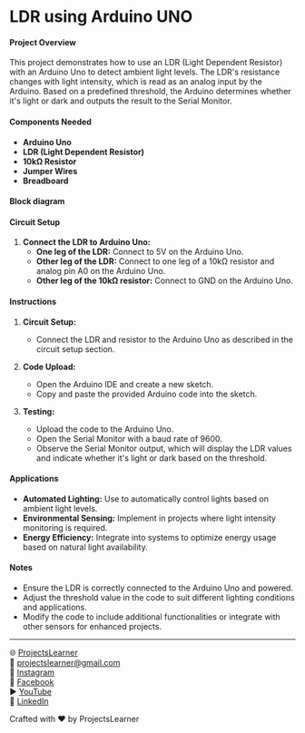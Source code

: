# LDR using Arduino UNO 

#### Project Overview

This project demonstrates how to use an LDR (Light Dependent Resistor) with an Arduino Uno to detect ambient light levels. The LDR's resistance changes with light intensity, which is read as an analog input by the Arduino. Based on a predefined threshold, the Arduino determines whether it's light or dark and outputs the result to the Serial Monitor.

#### Components Needed

- **Arduino Uno**
- **LDR (Light Dependent Resistor)**
- **10kΩ Resistor**
- **Jumper Wires**
- **Breadboard**

#### Block diagram


#### Circuit Setup

1. **Connect the LDR to Arduino Uno:**
   - **One leg of the LDR:** Connect to 5V on the Arduino Uno.
   - **Other leg of the LDR:** Connect to one leg of a 10kΩ resistor and analog pin A0 on the Arduino Uno.
   - **Other leg of the 10kΩ resistor:** Connect to GND on the Arduino Uno.

#### Instructions

1. **Circuit Setup:**
   - Connect the LDR and resistor to the Arduino Uno as described in the circuit setup section.

2. **Code Upload:**
   - Open the Arduino IDE and create a new sketch.
   - Copy and paste the provided Arduino code into the sketch.

3. **Testing:**
   - Upload the code to the Arduino Uno.
   - Open the Serial Monitor with a baud rate of 9600.
   - Observe the Serial Monitor output, which will display the LDR values and indicate whether it's light or dark based on the threshold.

#### Applications

- **Automated Lighting:** Use to automatically control lights based on ambient light levels.
- **Environmental Sensing:** Implement in projects where light intensity monitoring is required.
- **Energy Efficiency:** Integrate into systems to optimize energy usage based on natural light availability.

#### Notes

- Ensure the LDR is correctly connected to the Arduino Uno and powered.
- Adjust the threshold value in the code to suit different lighting conditions and applications.
- Modify the code to include additional functionalities or integrate with other sensors for enhanced projects.

---

🌐 [ProjectsLearner](https://projectslearner.com/learn/arduino-uno-ldr-photo-resistor-module)  
📧 [projectslearner@gmail.com](mailto:projectslearner@gmail.com)  
📸 [Instagram](https://www.instagram.com/projectslearner/)  
📘 [Facebook](https://www.facebook.com/projectslearner)  
▶️ [YouTube](https://www.youtube.com/@ProjectsLearner)  
📘 [LinkedIn](https://www.linkedin.com/in/projectslearner)

Crafted with ❤️ by ProjectsLearner
